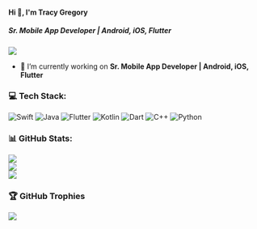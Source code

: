 #### Hi 👋, I'm Tracy Gregory
##### **Sr. Mobile App Developer | Android, iOS, Flutter**

[![](https://visitcount.itsvg.in/api?id=tracygregory&icon=0&color=0)](https://visitcount.itsvg.in)

- 🔭 I’m currently working on **Sr. Mobile App Developer | Android, iOS, Flutter**


### 💻 Tech Stack:
![Swift](https://img.shields.io/badge/swift-F54A2A?style=flat&logo=swift&logoColor=white) ![Java](https://img.shields.io/badge/java-%23ED8B00.svg?style=flat&logo=java&logoColor=white) ![Flutter](https://img.shields.io/badge/Flutter-%2302569B.svg?style=flat&logo=Flutter&logoColor=white) ![Kotlin](https://img.shields.io/badge/kotlin-%230095D5.svg?style=flat&logo=kotlin&logoColor=white) ![Dart](https://img.shields.io/badge/dart-%230175C2.svg?style=flat&logo=dart&logoColor=white) ![C++](https://img.shields.io/badge/c++-%2300599C.svg?style=flat&logo=c%2B%2B&logoColor=white) ![Python](https://img.shields.io/badge/python-3670A0?style=flat&logo=python&logoColor=ffdd54)
### 📊 GitHub Stats:
![](https://github-readme-stats.vercel.app/api?username=tracygregory&theme=radical&hide_border=false&include_all_commits=false&count_private=false)<br/>
![](https://github-readme-streak-stats.herokuapp.com/?user=tracygregory&theme=radical&hide_border=false)<br/>
![](https://github-readme-stats.vercel.app/api/top-langs/?username=tracygregory&theme=radical&hide_border=false&include_all_commits=false&count_private=false&layout=compact)

### 🏆 GitHub Trophies
![](https://github-profile-trophy.vercel.app/?username=tracygregory&theme=radical&no-frame=false&no-bg=true&margin-w=4)
